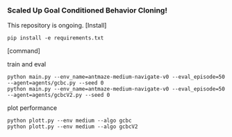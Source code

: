 ### Scaled Up Goal Conditioned Behavior Cloning! 

This repository is ongoing.
[Install]
```commandline
pip install -e requirements.txt
```

[command]

train and eval
```commandline
python main.py --env_name=antmaze-medium-navigate-v0 --eval_episode=50 --agent=agents/gcbc.py --seed 0
python main.py --env_name=antmaze-medium-navigate-v0 --eval_episode=50 --agent=agents/gcbcV2.py --seed 0 
```

plot performance
```commandline
python plott.py --env medium --algo gcbc
python plott.py --env medium --algo gcbcV2
```
